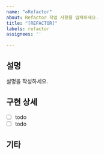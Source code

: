 ```yaml
---
name: "♻️Refactor"
about: Refactor 작업 사항을 입력하세요.
title: "[REFACTOR]"
labels: refactor
assignees: ''

---
```


## 설명
설명을 작성하세요.

## 구현 상세
- [ ] todo
- [ ] todo

## 기타
